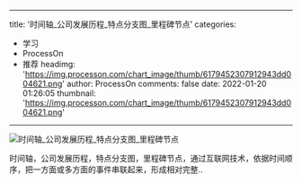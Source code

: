 
---
title: '时间轴_公司发展历程_特点分支图_里程碑节点'
categories: 
 - 学习
 - ProcessOn
 - 推荐
headimg: 'https://img.processon.com/chart_image/thumb/6179452307912943dd004621.png'
author: ProcessOn
comments: false
date: 2022-01-20 01:26:05
thumbnail: 'https://img.processon.com/chart_image/thumb/6179452307912943dd004621.png'
---

<div>   
<img class="thumb" alt="时间轴_公司发展历程_特点分支图_里程碑节点" src="https://img.processon.com/chart_image/thumb/6179452307912943dd004621.png" referrerpolicy="no-referrer">
<p>时间轴，公司发展历程，特点分支图，里程碑节点，通过互联网技术，依据时间顺序，把一方面或多方面的事件串联起来，形成相对完整..</p>  
</div>
            